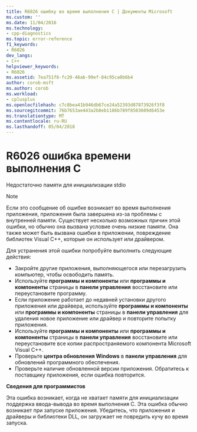 ```yaml
---
title: R6026 ошибку во время выполнения C | Документы Microsoft
ms.custom: ''
ms.date: 11/04/2016
ms.technology:
- cpp-diagnostics
ms.topic: error-reference
f1_keywords:
- R6026
dev_langs:
- C++
helpviewer_keywords:
- R6026
ms.assetid: 7ea751f8-fc20-46ab-99ef-84c95ca0b6b4
author: corob-msft
ms.author: corob
ms.workload:
- cplusplus
ms.openlocfilehash: c7c8bea41b946db67ce24a52393d87873926f3f8
ms.sourcegitcommit: 76b7653ae443a2b8eb1186b789f8503609d6453e
ms.translationtype: MT
ms.contentlocale: ru-RU
ms.lasthandoff: 05/04/2018
---
```

# <a name="c-runtime-error-r6026"></a>R6026 ошибка времени выполнения C
Недостаточно памяти для инициализации stdio  
  
> [!NOTE]
>  Если это сообщение об ошибке возникает во время выполнения приложения, приложения была завершена из-за проблемы с внутренней памяти. Существует несколько возможных причин этой ошибки, но обычно она вызвана условие очень низкие памяти. Она также может быть вызвана ошибки в приложении, повреждение библиотек Visual C++, которые он использует или драйвером.  
>   
>  Для устранения этой ошибки попробуйте выполнить следующие действия:  
>   
>  -   Закройте другие приложения, выполняющегося или перезагрузить компьютер, чтобы освободить память.  
> -   Используйте **программы и компоненты** или **программы и компоненты** страницы в **панели управления** восстановите или переустановите программу.  
> -   Если приложение работает до недавней установки другого приложения или драйвера, используйте **программы и компоненты** или **программы и компоненты** страницы в **панели управления** для удаления новое приложение или драйвер и повторите попытку приложения.  
> -   Используйте **программы и компоненты** или **программы и компоненты** страницы в **панели управления** восстановите или переустановите все копии распространяемого компонента Microsoft Visual C++.  
> -   Проверьте **центра обновления Windows** в **панели управления** для обновлений программного обеспечения.  
> -   Проверьте наличие обновленной версии приложения. Обратитесь к поставщику приложения, если ошибка повторится.  
  
 **Сведения для программистов**  
  
 Эта ошибка возникает, когда не хватает памяти для инициализации поддержка ввода-вывода во время выполнения C. Эта ошибка обычно возникает при запуске приложения. Убедитесь, что приложения и драйверы и библиотеки DLL, он загружает не повредить кучу во время запуска.